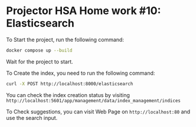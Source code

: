 # Projector HSA Home work #10: Elasticsearch

To Start the project, run the following command:

```bash
docker compose up --build
```

Wait for the project to start.

To Create the index, you need to run the following command:

```bash
curl -X POST http://localhost:8000/elasticsearch
```

You can check the index creation status by visiting `http://localhost:5601/app/management/data/index_management/indices`

To Check suggestions, you can visit Web Page on `http://localhost:80` and use the search input.
